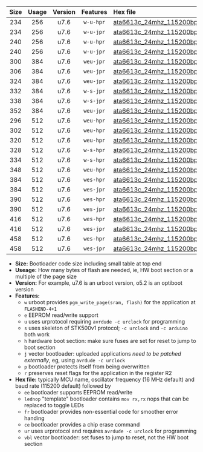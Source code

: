 |Size|Usage|Version|Features|Hex file|
|:-:|:-:|:-:|:-:|:--|
|234|256|u7.6|`w-u-hpr`|[ata6613c_24mhz_115200bps_ur.hex](https://raw.githubusercontent.com/stefanrueger/urboot/main/ata6613c_24mhz_115200bps_ur.hex)|
|234|256|u7.6|`w-u-jpr`|[ata6613c_24mhz_115200bps_ur_vbl.hex](https://raw.githubusercontent.com/stefanrueger/urboot/main/ata6613c_24mhz_115200bps_ur_vbl.hex)|
|240|256|u7.6|`w-u-hpr`|[ata6613c_24mhz_115200bps_lednop_ur.hex](https://raw.githubusercontent.com/stefanrueger/urboot/main/ata6613c_24mhz_115200bps_lednop_ur.hex)|
|240|256|u7.6|`w-u-jpr`|[ata6613c_24mhz_115200bps_lednop_ur_vbl.hex](https://raw.githubusercontent.com/stefanrueger/urboot/main/ata6613c_24mhz_115200bps_lednop_ur_vbl.hex)|
|300|384|u7.6|`weu-jpr`|[ata6613c_24mhz_115200bps_ee_ur_vbl.hex](https://raw.githubusercontent.com/stefanrueger/urboot/main/ata6613c_24mhz_115200bps_ee_ur_vbl.hex)|
|306|384|u7.6|`weu-jpr`|[ata6613c_24mhz_115200bps_ee_lednop_ur_vbl.hex](https://raw.githubusercontent.com/stefanrueger/urboot/main/ata6613c_24mhz_115200bps_ee_lednop_ur_vbl.hex)|
|324|384|u7.6|`weu-jpr`|[ata6613c_24mhz_115200bps_ee_lednop_fr_ur_vbl.hex](https://raw.githubusercontent.com/stefanrueger/urboot/main/ata6613c_24mhz_115200bps_ee_lednop_fr_ur_vbl.hex)|
|332|384|u7.6|`w-s-jpr`|[ata6613c_24mhz_115200bps_vbl.hex](https://raw.githubusercontent.com/stefanrueger/urboot/main/ata6613c_24mhz_115200bps_vbl.hex)|
|338|384|u7.6|`w-s-jpr`|[ata6613c_24mhz_115200bps_lednop_vbl.hex](https://raw.githubusercontent.com/stefanrueger/urboot/main/ata6613c_24mhz_115200bps_lednop_vbl.hex)|
|352|384|u7.6|`weu-jpr`|[ata6613c_24mhz_115200bps_ee_lednop_fr_ce_ur_vbl.hex](https://raw.githubusercontent.com/stefanrueger/urboot/main/ata6613c_24mhz_115200bps_ee_lednop_fr_ce_ur_vbl.hex)|
|296|512|u7.6|`weu-hpr`|[ata6613c_24mhz_115200bps_ee_ur.hex](https://raw.githubusercontent.com/stefanrueger/urboot/main/ata6613c_24mhz_115200bps_ee_ur.hex)|
|302|512|u7.6|`weu-hpr`|[ata6613c_24mhz_115200bps_ee_lednop_ur.hex](https://raw.githubusercontent.com/stefanrueger/urboot/main/ata6613c_24mhz_115200bps_ee_lednop_ur.hex)|
|320|512|u7.6|`weu-hpr`|[ata6613c_24mhz_115200bps_ee_lednop_fr_ur.hex](https://raw.githubusercontent.com/stefanrueger/urboot/main/ata6613c_24mhz_115200bps_ee_lednop_fr_ur.hex)|
|328|512|u7.6|`w-s-hpr`|[ata6613c_24mhz_115200bps.hex](https://raw.githubusercontent.com/stefanrueger/urboot/main/ata6613c_24mhz_115200bps.hex)|
|334|512|u7.6|`w-s-hpr`|[ata6613c_24mhz_115200bps_lednop.hex](https://raw.githubusercontent.com/stefanrueger/urboot/main/ata6613c_24mhz_115200bps_lednop.hex)|
|348|512|u7.6|`weu-hpr`|[ata6613c_24mhz_115200bps_ee_lednop_fr_ce_ur.hex](https://raw.githubusercontent.com/stefanrueger/urboot/main/ata6613c_24mhz_115200bps_ee_lednop_fr_ce_ur.hex)|
|384|512|u7.6|`wes-hpr`|[ata6613c_24mhz_115200bps_ee.hex](https://raw.githubusercontent.com/stefanrueger/urboot/main/ata6613c_24mhz_115200bps_ee.hex)|
|384|512|u7.6|`wes-jpr`|[ata6613c_24mhz_115200bps_ee_vbl.hex](https://raw.githubusercontent.com/stefanrueger/urboot/main/ata6613c_24mhz_115200bps_ee_vbl.hex)|
|390|512|u7.6|`wes-hpr`|[ata6613c_24mhz_115200bps_ee_lednop.hex](https://raw.githubusercontent.com/stefanrueger/urboot/main/ata6613c_24mhz_115200bps_ee_lednop.hex)|
|390|512|u7.6|`wes-jpr`|[ata6613c_24mhz_115200bps_ee_lednop_vbl.hex](https://raw.githubusercontent.com/stefanrueger/urboot/main/ata6613c_24mhz_115200bps_ee_lednop_vbl.hex)|
|416|512|u7.6|`wes-hpr`|[ata6613c_24mhz_115200bps_ee_lednop_fr.hex](https://raw.githubusercontent.com/stefanrueger/urboot/main/ata6613c_24mhz_115200bps_ee_lednop_fr.hex)|
|416|512|u7.6|`wes-jpr`|[ata6613c_24mhz_115200bps_ee_lednop_fr_vbl.hex](https://raw.githubusercontent.com/stefanrueger/urboot/main/ata6613c_24mhz_115200bps_ee_lednop_fr_vbl.hex)|
|458|512|u7.6|`wes-hpr`|[ata6613c_24mhz_115200bps_ee_lednop_fr_ce.hex](https://raw.githubusercontent.com/stefanrueger/urboot/main/ata6613c_24mhz_115200bps_ee_lednop_fr_ce.hex)|
|458|512|u7.6|`wes-jpr`|[ata6613c_24mhz_115200bps_ee_lednop_fr_ce_vbl.hex](https://raw.githubusercontent.com/stefanrueger/urboot/main/ata6613c_24mhz_115200bps_ee_lednop_fr_ce_vbl.hex)|

- **Size:** Bootloader code size including small table at top end
- **Useage:** How many bytes of flash are needed, ie, HW boot section or a multiple of the page size
- **Version:** For example, u7.6 is an urboot version, o5.2 is an optiboot version
- **Features:**
  + `w` urboot provides `pgm_write_page(sram, flash)` for the application at `FLASHEND-4+1`
  + `e` EEPROM read/write support
  + `u` uses urprotocol requiring `avrdude -c urclock` for programming
  + `s` uses skeleton of STK500v1 protocol; `-c urclock` and `-c arduino` both work
  + `h` hardware boot section: make sure fuses are set for reset to jump to boot section
  + `j` vector bootloader: uploaded applications *need to be patched externally*, eg, using `avrdude -c urclock`
  + `p` bootloader protects itself from being overwritten
  + `r` preserves reset flags for the application in the register R2
- **Hex file:** typically MCU name, oscillator frequency (16 MHz default) and baud rate (115200 default) followed by
  + `ee` bootloader supports EEPROM read/write
  + `lednop` "template" bootloader contains `mov rx,rx` nops that can be replaced to toggle LEDs
  + `fr` bootloader provides non-essential code for smoother error handing
  + `ce` bootloader provides a chip erase command
  + `ur` uses urprotocol and requires `avrdude -c urclock` for programming
  + `vbl` vector bootloader: set fuses to jump to reset, not the HW boot section
